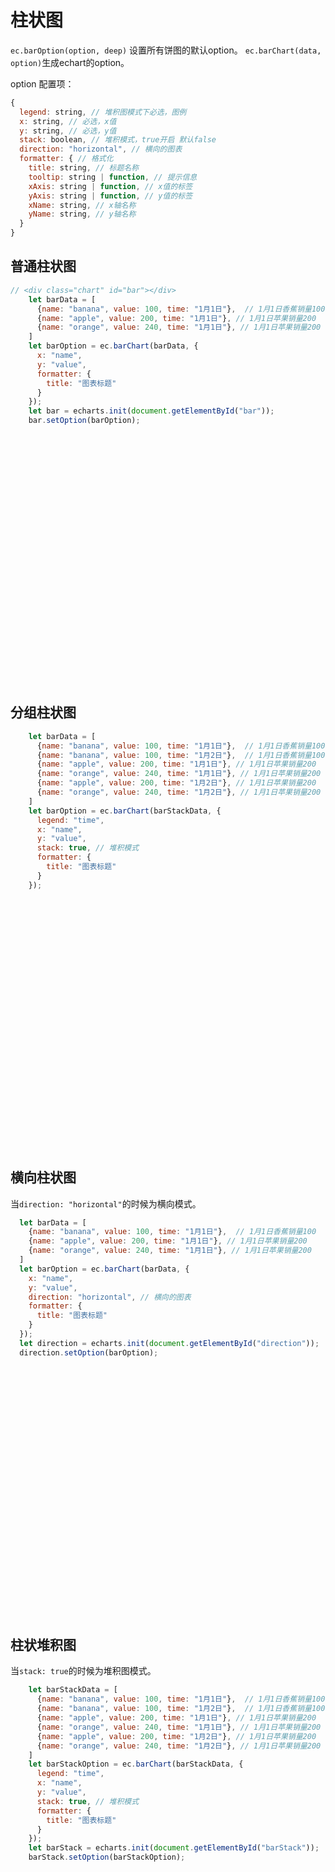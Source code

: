 # 柱状图

`ec.barOption(option, deep)` 设置所有饼图的默认option。 `ec.barChart(data, option)`生成echart的option。

option 配置项：
```js
{
  legend: string, // 堆积图模式下必选，图例
  x: string, // 必选，x值
  y: string, // 必选，y值
  stack: boolean, // 堆积模式，true开启 默认false
  direction: "horizontal", // 横向的图表
  formatter: { // 格式化
    title: string, // 标题名称
    tooltip: string | function, // 提示信息
    xAxis: string | function, // x值的标签
    yAxis: string | function, // y值的标签
    xName: string, // x轴名称
    yName: string, // y轴名称
  }
}

```

## 普通柱状图
```js
// <div class="chart" id="bar"></div>
    let barData = [
      {name: "banana", value: 100, time: "1月1日"},  // 1月1日香蕉销量100
      {name: "apple", value: 200, time: "1月1日"}, // 1月1日苹果销量200
      {name: "orange", value: 240, time: "1月1日"}, // 1月1日苹果销量200
    ]
    let barOption = ec.barChart(barData, {
      x: "name",
      y: "value",
      formatter: {
        title: "图表标题"
      }
    });
    let bar = echarts.init(document.getElementById("bar"));
    bar.setOption(barOption);

```
<div class="chart" id="bar"></div>

## 分组柱状图
```js
    let barData = [
      {name: "banana", value: 100, time: "1月1日"},  // 1月1日香蕉销量100
      {name: "banana", value: 100, time: "1月2日"},  // 1月1日香蕉销量100
      {name: "apple", value: 200, time: "1月1日"}, // 1月1日苹果销量200
      {name: "orange", value: 240, time: "1月1日"}, // 1月1日苹果销量200
      {name: "apple", value: 200, time: "1月2日"}, // 1月1日苹果销量200
      {name: "orange", value: 240, time: "1月2日"}, // 1月1日苹果销量200
    ]
    let barOption = ec.barChart(barStackData, {
      legend: "time",
      x: "name",
      y: "value",
      stack: true, // 堆积模式
      formatter: {
        title: "图表标题"
      }
    });

```

<div class="chart" id="normal"></div>

## 横向柱状图

当`direction: "horizontal"`的时候为横向模式。

```js
  let barData = [
    {name: "banana", value: 100, time: "1月1日"},  // 1月1日香蕉销量100
    {name: "apple", value: 200, time: "1月1日"}, // 1月1日苹果销量200
    {name: "orange", value: 240, time: "1月1日"}, // 1月1日苹果销量200
  ]
  let barOption = ec.barChart(barData, {
    x: "name",
    y: "value",
    direction: "horizontal", // 横向的图表
    formatter: {
      title: "图表标题"
    }
  });
  let direction = echarts.init(document.getElementById("direction"));
  direction.setOption(barOption);

```

<div class="chart" id="direction"></div>

## 柱状堆积图

当`stack: true`的时候为堆积图模式。

```js
    let barStackData = [
      {name: "banana", value: 100, time: "1月1日"},  // 1月1日香蕉销量100
      {name: "banana", value: 100, time: "1月2日"},  // 1月1日香蕉销量100
      {name: "apple", value: 200, time: "1月1日"}, // 1月1日苹果销量200
      {name: "orange", value: 240, time: "1月1日"}, // 1月1日苹果销量200
      {name: "apple", value: 200, time: "1月2日"}, // 1月1日苹果销量200
      {name: "orange", value: 240, time: "1月2日"}, // 1月1日苹果销量200
    ]
    let barStackOption = ec.barChart(barStackData, {
      legend: "time",
      x: "name",
      y: "value",
      stack: true, // 堆积模式
      formatter: {
        title: "图表标题"
      }
    });
    let barStack = echarts.init(document.getElementById("barStack"));
    barStack.setOption(barStackOption);
```

<div class="chart" id="barStack"></div>

<script>
import echarts from 'echarts';
export default {
  mounted () {
    this.randerNormal();
    this.randerNormal1();
    this.randerDirection();
    this.randerStack();
  },
  methods: {
    randerNormal() {
      let ec = this.$ec
      let barData = [
        {name: "banana", value: 100, time: "1月1日"},  // 1月1日香蕉销量100
        {name: "apple", value: 200, time: "1月1日"}, // 1月1日苹果销量200
        {name: "orange", value: 240, time: "1月1日"}, // 1月1日苹果销量200
      ]
      let barOption = ec.barChart(barData, {
        x: "name",
        y: "value",
        formatter: {
          title: "图表标题"
        }
      });
      let bar = echarts.init(document.getElementById("bar"));
      bar.setOption(barOption);
    },
    randerNormal1() {
      let ec = this.$ec
      let data = [
        {name: "banana", value: 100, time: "1月1日"},  // 1月1日香蕉销量100
        {name: "banana", value: 100, time: "1月2日"},  // 1月1日香蕉销量100
        {name: "apple", value: 200, time: "1月1日"}, // 1月1日苹果销量200
        {name: "orange", value: 240, time: "1月1日"}, // 1月1日苹果销量200
        {name: "apple", value: 200, time: "1月2日"}, // 1月1日苹果销量200
        {name: "orange", value: 240, time: "1月2日"}, // 1月1日苹果销量200
      ]
      let option = ec.barChart(data, {
        legend: "time",
        x: "name",
        y: "value",
        formatter: {
          title: "图表标题"
        }
      });
      let normal = echarts.init(document.getElementById("normal"));
      normal.setOption(option);
    },
    randerDirection() {
      let ec = this.$ec
      let barData = [
        {name: "banana", value: 100, time: "1月1日"},  // 1月1日香蕉销量100
        {name: "apple", value: 200, time: "1月1日"}, // 1月1日苹果销量200
        {name: "orange", value: 240, time: "1月1日"}, // 1月1日苹果销量200
      ]
      let barOption = ec.barChart(barData, {
        x: "name",
        y: "value",
        direction: "horizontal", // 横向的图表
        formatter: {
          title: "图表标题"
        }
      });
      let direction = echarts.init(document.getElementById("direction"));
      direction.setOption(barOption);
    },
    randerStack() {
      let ec = this.$ec
      let barStackData = [
        {name: "banana", value: 100, time: "1月1日"},  // 1月1日香蕉销量100
        {name: "banana", value: 100, time: "1月2日"},  // 1月1日香蕉销量100
        {name: "apple", value: 200, time: "1月1日"}, // 1月1日苹果销量200
        {name: "orange", value: 240, time: "1月1日"}, // 1月1日苹果销量200
        {name: "apple", value: 200, time: "1月2日"}, // 1月1日苹果销量200
        {name: "orange", value: 240, time: "1月2日"}, // 1月1日苹果销量200
      ]
      let barStackOption = ec.barChart(barStackData, {
        legend: "time",
        x: "name",
        y: "value",
        stack: true,
        formatter: {
          title: "图表标题"
        }
      });
      let barStack = echarts.init(document.getElementById("barStack"));
      barStack.setOption(barStackOption);
    }
  }
}
</script>

<style>
.chart {
  width: 90%;
  height: 400px;
}
</style>